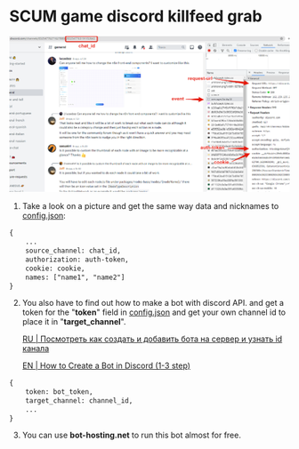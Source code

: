 # SCUM game discord killfeed grab


![alt get this in config.json: chat_id to source_channel, auth-token to authorization and cookie](https://github.com/artskar/scum-killfeed/blob/main/data4bot.png)
1) Take a look on a picture and get the same way data and nicknames to [config.json](https://github.com/artskar/scum-killfeed/blob/main/config.json):
```
{
    ...
    source_channel: chat_id,
    authorization: auth-token,
    cookie: cookie,
    names: ["name1", "name2"]
}
```
2) You also have to find out how to make a bot with discord API. and get a token for the "**token**" field in [config.json](https://github.com/artskar/scum-killfeed/blob/main/config.json)
and get your own channel id to place it in "**target_channel**".

    [RU | Посмотреть как создать и добавить бота на сервер и узнать id канала](https://vc.ru/services/288966-bot-discord-kak-sozdat-i-dobavit-na-server)

    [EN | How to Create a Bot in Discord (1-3 step)](https://www.wikihow.com/Create-a-Bot-in-Discord)


```
{
    token: bot_token,
    target_channel: channel_id,
    ...
}
```

3) You can use **bot-hosting.net** to run this bot almost for free. 
